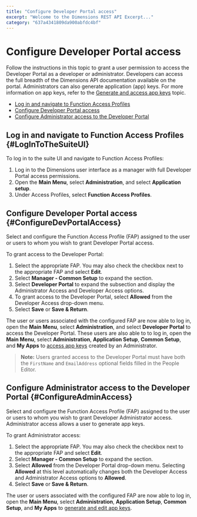 ```yaml
---
title: "Configure Developer Portal access"
excerpt: "Welcome to the Dimensions REST API Excerpt..."
category: "637a4341809da900abfdc4bf"
---
```


# Configure Developer Portal access

Follow the instructions in this topic to grant a user permission to access the Developer Portal as a developer or administrator. Developers can access the full breadth of the Dimensions API documentation available on the portal. Administrators can also generate application (app) keys. For more information on app keys, refer to the [Generate and access app keys](C:a44a9f41-6442-42e3-91b1-9c946de54763) topic.

* [Log in and navigate to Function Access Profiles](#LogInToTheSuiteUI)
* [Configure Developer Portal access](#ConfigureDevPortalAccess)
* [Configure Administrator access to the Developer Portal](#ConfigureAdminAccess)

## Log in and navigate to Function Access Profiles {#LogInToTheSuiteUI}

To log in to the suite UI and navigate to Function Access Profiles: 

1. Log in to the Dimensions user interface as a manager with full Developer Portal access permissions.
2. Open the **Main Menu**, select **Administration**, and select **Application setup**.
3. Under Access Profiles, select **Function Access Profiles**.

## Configure Developer Portal access {#ConfigureDevPortalAccess}

Select and configure the Function Access Profile (FAP) assigned to the user or users to whom you wish to grant Developer Portal access.

To grant access to the Developer Portal:

1. Select the appropriate FAP. You may also check the checkbox next to the appropriate FAP and select **Edit**.
2. Select **Manager - Common Setup** to expand the section.
3. Select **Developer Portal** to expand the subsection and display the Administrator Access and Developer Access options.
4. To grant access to the Developer Portal, select **Allowed** from the Developer Access drop-down menu.
5. Select **Save** or **Save & Return**.

The user or users associated with the configured FAP are now able to log in, open the **Main Menu**, select **Administration**, and select **Developer Portal** to access the Developer Portal. These users are also able to to log in, open the **Main Menu**, select **Administration**, **Application Setup**, **Common Setup**, and **My Apps** to [access app keys](C:a44a9f41-6442-42e3-91b1-9c946de54763) created by an Administrator.

> **Note:** Users granted access to the Developer Portal must have both the `FirstName` and `EmailAddress` optional fields filled in the People Editor.

## Configure Administrator access to the Developer Portal {#ConfigureAdminAccess}

Select and configure the Function Access Profile (FAP) assigned to the user or users to whom you wish to grant Developer Administrator access. Administrator access allows a user to generate app keys.

To grant Administrator access:

1. Select the appropriate FAP. You may also check the checkbox next to the appropriate FAP and select **Edit**.
2. Select **Manager - Common Setup** to expand the section.
3. Select **Allowed** from the Developer Portal drop-down menu. Selecting **Allowed** at this level automatically changes both the Developer Access and Administrator Access options to **Allowed**.
4. Select **Save** or **Save & Return**.

The user or users associated with the configured FAP are now able to log in, open the **Main Menu**, select **Administration**, **Application Setup**, **Common Setup**, and **My Apps** to [generate and edit app keys](C:a44a9f41-6442-42e3-91b1-9c946de54763).